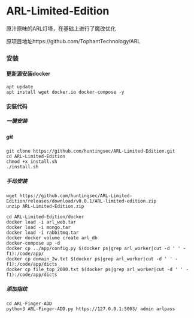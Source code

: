 # ARL-Limited-Edition
原汁原味的ARL灯塔，在基础上进行了魔改优化

原项目地址https://github.com/TophantTechnology/ARL

### 安装

#### 更新源安装docker

```
apt update
apt install wget docker.io docker-compose -y
```

#### 安装代码
##### 一键安装

##### git

```
git clone https://github.com/huntingsec/ARL-Limited-Edition.git
cd ARL-Limited-Edition
chmod +x install.sh
./install.sh
```


##### 手动安装

```
wget https://github.com/huntingsec/ARL-Limited-Edition/releases/download/v0.0.1/ARL-limited-edition.zip
unzip ARL-Limited-Edition.zip
```

```
cd ARL-Limited-Edition/docker
docker load -i arl_web.tar
docker load -i mongo.tar
docker load -i rabbitmq.tar
docker docker volume create arl_db
docker-compose up -d
docker cp ../app/config.py $(docker ps|grep arl_worker|cut -d ' ' -f1):/code/app/
docker cp domain_2w.txt $(docker ps|grep arl_worker|cut -d ' ' -f1):/code/app/dicts
docker cp file_top_2000.txt $(docker ps|grep arl_worker|cut -d ' ' -f1):/code/app/dicts
```

##### 添加指纹

```
cd ARL-Finger-ADD
python3 ARL-Finger-ADD.py https://127.0.0.1:5003/ admin arlpass
```

